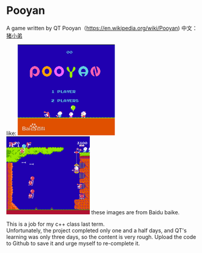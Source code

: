 # Pooyan
A game written by QT Pooyan（https://en.wikipedia.org/wiki/Pooyan)
中文：[猪小弟](https://baike.baidu.com/item/%E7%8C%AA%E5%B0%8F%E5%BC%9F/416835?fr=aladdin)

like:
![avatar](./readme-img/01.jpg)
![avatar](./readme-img/02.jpg)
these images are from Baidu baike.

This is a job for my c++ class last term.
<br/>
Unfortunately, the project completed only one and a half days, and QT's learning was only three days, so the content is very rough. Upload the code to Github to save it and urge myself to re-complete it.
